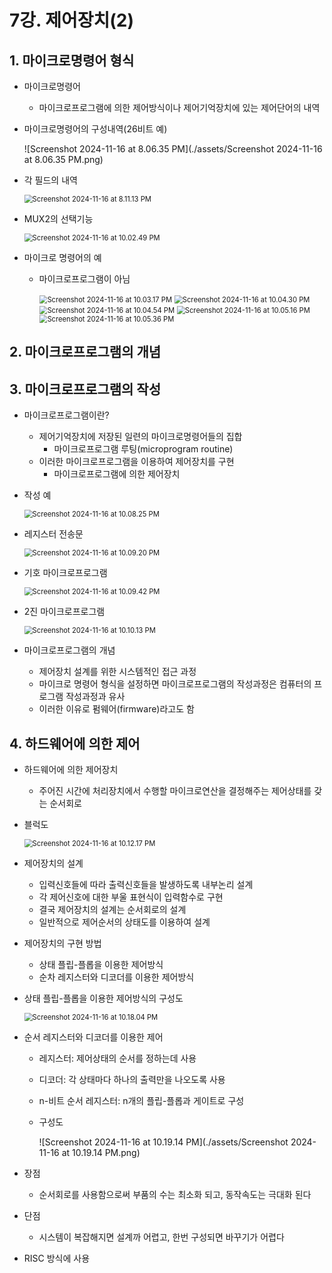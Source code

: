 # 7강. 제어장치(2)

## 1. 마이크로명령어 형식

- 마이크로명령어
  - 마이크로프로그램에 의한 제어방식이나 제어기억장치에 있는 제어단어의 내역

- 마이크로명령어의 구성내역(26비트 예)

  ![Screenshot 2024-11-16 at 8.06.35 PM](./assets/Screenshot 2024-11-16 at 8.06.35 PM.png)

- 각 필드의 내역

  <img src="./assets/Screenshot 2024-11-16 at 8.11.13 PM.png" alt="Screenshot 2024-11-16 at 8.11.13 PM" style="zoom:80%;" />

- MUX2의 선택기능

  <img src="./assets/Screenshot 2024-11-16 at 10.02.49 PM.png" alt="Screenshot 2024-11-16 at 10.02.49 PM" style="zoom:80%;" />

- 마이크로 명령어의 예

  - 마이크로프로그램이 아님

    <img src="./assets/Screenshot 2024-11-16 at 10.03.17 PM.png" alt="Screenshot 2024-11-16 at 10.03.17 PM" style="zoom:80%;" />

    <img src="./assets/Screenshot 2024-11-16 at 10.04.30 PM.png" alt="Screenshot 2024-11-16 at 10.04.30 PM" style="zoom:80%;" />

    <img src="./assets/Screenshot 2024-11-16 at 10.04.54 PM.png" alt="Screenshot 2024-11-16 at 10.04.54 PM" style="zoom:80%;" />

    <img src="./assets/Screenshot 2024-11-16 at 10.05.16 PM.png" alt="Screenshot 2024-11-16 at 10.05.16 PM" style="zoom:80%;" />

    <img src="./assets/Screenshot 2024-11-16 at 10.05.36 PM.png" alt="Screenshot 2024-11-16 at 10.05.36 PM" style="zoom:80%;" />

    



## 2. 마이크로프로그램의 개념



## 3. 마이크로프로그램의 작성

- 마이크로프로그램이란?

  - 제어기억장치에 저장된 일련의 마이크로명령어들의 집합
    - 마이크로프로그램 루팅(microprogram routine)
  - 이러한 마이크로프로그램을 이용하여 제어장치를 구현
    - 마이크로프로그램에 의한 제어장치

- 작성 예

  <img src="./assets/Screenshot 2024-11-16 at 10.08.25 PM.png" alt="Screenshot 2024-11-16 at 10.08.25 PM" style="zoom:80%;" />

- 레지스터 전송문

  <img src="./assets/Screenshot 2024-11-16 at 10.09.20 PM.png" alt="Screenshot 2024-11-16 at 10.09.20 PM" style="zoom:80%;" />

- 기호 마이크로프로그램

  <img src="./assets/Screenshot 2024-11-16 at 10.09.42 PM.png" alt="Screenshot 2024-11-16 at 10.09.42 PM" style="zoom:80%;" />

- 2진 마이크로프로그램

  <img src="./assets/Screenshot 2024-11-16 at 10.10.13 PM.png" alt="Screenshot 2024-11-16 at 10.10.13 PM" style="zoom:80%;" />

- 마이크로프로그램의 개념
  - 제어장치 설계를 위한 시스템적인 접근 과정
  - 마이크로 명령어 형식을 설정하면 마이크로프로그램의 작성과정은 컴퓨터의 프로그램 작성과정과 유사
  - 이러한 이유로 펌웨어(firmware)라고도 함



## 4. 하드웨어에 의한 제어

- 하드웨어에 의한 제어장치

  - 주어진 시간에 처리장치에서 수행할 마이크로연산을 결정해주는 제어상태를 갖는 순서회로

- 블럭도

  <img src="./assets/Screenshot 2024-11-16 at 10.12.17 PM.png" alt="Screenshot 2024-11-16 at 10.12.17 PM" style="zoom:80%;" />

- 제어장치의 설계

  - 입력신호들에 따라 출력신호들을 발생하도록 내부논리 설계
  - 각 제어신호에 대한 부울 표현식이 입력함수로 구현
  - 결국 제어장치의 설계는 순서회로의 설계
  - 일반적으로 제어순서의 상태도를 이용하여 설계

- 제어장치의 구현 방법

  - 상태 플립-플롭을 이용한 제어방식
  - 순차 레지스터와 디코더를 이용한 제어방식

- 상태 플립-플롭을 이용한 제어방식의 구성도

  <img src="./assets/Screenshot 2024-11-16 at 10.18.04 PM.png" alt="Screenshot 2024-11-16 at 10.18.04 PM" style="zoom:80%;" />

- 순서 레지스터와 디코더를 이용한 제어

  - 레지스터: 제어상태의 순서를 정하는데 사용
  - 디코더: 각 상태마다 하나의 출력만을 나오도록 사용
  - n-비트 순서 레지스터: n개의 플립-플롭과 게이트로 구성

  - 구성도

    ![Screenshot 2024-11-16 at 10.19.14 PM](./assets/Screenshot 2024-11-16 at 10.19.14 PM.png)

- 장점

  - 순서회로를 사용함으로써 부품의 수는 최소화 되고, 동작속도는 극대화 된다

- 단점

  - 시스템이 복잡해지면 설계까 어렵고, 한번 구성되면 바꾸기가 어렵다

- RISC 방식에 사용